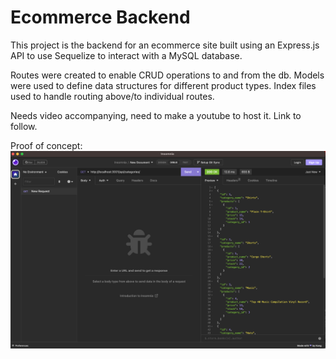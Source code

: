 # Ecommerce Backend
This project is the backend for an ecommerce site built using an Express.js API to use Sequelize to interact with a MySQL database. 

Routes were created to enable CRUD operations to and from the db. Models were used to define data structures for different product types. Index files used to handle routing above/to individual routes. 

Needs video accompanying, need to make a youtube to host it. Link to follow. 

Proof of concept:
![Insomnia api/categories/ GET example.”.](./insomnia-working.png)